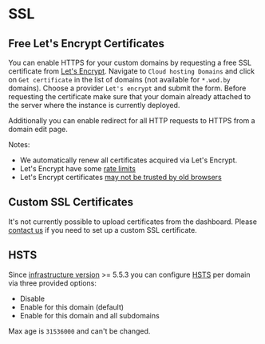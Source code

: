 # SSL

## Free Let's Encrypt Certificates
 
You can enable HTTPS for your custom domains by requesting a free SSL certificate from [Let's Encrypt](https://letsencrypt.org). Navigate to `Cloud hosting Domains` and click on `Get certificate` in the list of domains (not available for `*.wod.by` domains). Choose a provider `Let's encrypt` and submit the form. Before requesting the certificate make sure that your domain already attached to the server where the instance is currently deployed.  

Additionally you can enable redirect for all HTTP requests to HTTPS from a domain edit page.
 
Notes: 

* We automatically renew all certificates acquired via Let's Encrypt. 
* Let's Encrypt have some [rate limits](href="https://community.letsencrypt.org/t/rate-limits-for-lets-encrypt/6769)
* Let's Encrypt certificates [may not be trusted by old browsers](https://community.letsencrypt.org/t/which-browsers-and-operating-systems-support-lets-encrypt/4394)

## Custom SSL Certificates

It's not currently possible to upload certificates from the dashboard. Please [contact us](../product/support.md) if you need to set up a custom SSL certificate.

## HSTS

Since [infrastructure version](/infrastructure/versioning.md) >= 5.5.3 you can configure [HSTS](/infrastructure/hsts.md) per domain via three provided options:

* Disable
* Enable for this domain (default)
* Enable for this domain and all subdomains

Max age is `31536000` and can't be changed.